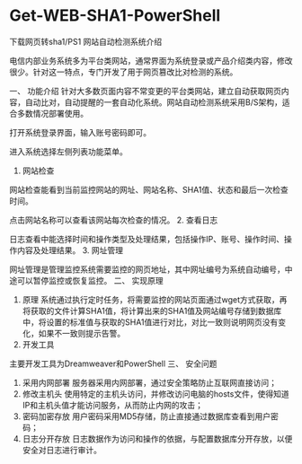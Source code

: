 # Get-WEB-SHA1-PowerShell
下载网页转sha1/PS1
网站自动检测系统介绍

电信内部业务系统多为平台类网站，通常界面为系统登录或产品介绍类内容，修改很少。针对这一特点，专门开发了用于网页篡改比对检测的系统。

一、	功能介绍
针对大多数页面内容不常变更的平台类网站，建立自动获取网页内容，自动比对，自动提醒的一套自动化系统。网站自动检测系统采用B/S架构，适合多数情况部署使用。
 
打开系统登录界面，输入账号密码即可。
 
进入系统选择左侧列表功能菜单。
 
1.	网站检查
 
网站检查能看到当前监控网站的网址、网站名称、SHA1值、状态和最后一次检查时间。
 
点击网站名称可以查看该网站每次检查的情况。
2.	查看日志
 
日志查看中能选择时间和操作类型及处理结果，包括操作IP、账号、操作时间、操作内容及处理结果。
3.	网址管理
 
网址管理是管理监控系统需要监控的网页地址，其中网址编号为系统自动编号，中途可以暂停监控或恢复监控。
二、	实现原理
1.	原理
系统通过执行定时任务，将需要监控的网站页面通过wget方式获取，再将获取的文件计算SHA1值，将计算出来的SHA1值及网站编号存储到数据库中，将设置的标准值与获取的SHA1值进行对比，对比一致则说明网页没有变化，如果不一致则提示告警。
2.	开发工具
 
 
主要开发工具为Dreamweaver和PowerShell
三、	安全问题
1.	采用内网部署
服务器采用内网部署，通过安全策略防止互联网直接访问；
2.	修改主机头
使用特定的主机头访问，并修改访问电脑的hosts文件，使得知道IP和主机头值才能访问服务，从而防止内网的攻击；
3.	密码加密存放
用户密码采用MD5存储，防止直接通过数据库查看到用户密码；
4.	日志分开存放
日志数据作为访问和操作的依据，与配置数据库分开存放，以便安全对日志进行审计。

